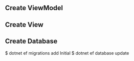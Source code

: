 

## Create ViewModel

## Create View

## Create Database
 $ dotnet ef migrations add Initial
 $ dotnet ef database update 